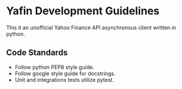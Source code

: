 # Yafin Development Guidelines

This it an unofficial Yahoo Finance API asynchronous client written in python.

## Code Standards

* Follow python PEP8 style guide.
* Follow google style guide for docstrings.
* Unit and integrations tests utilize pytest.